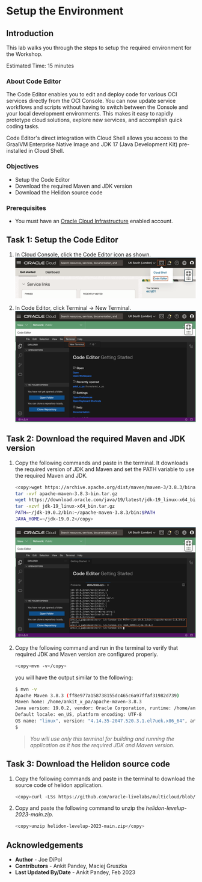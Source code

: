 # Setup the Environment

## Introduction

This lab walks you through the steps to setup the required environment for the Workshop.

Estimated Time: 15 minutes

### About Code Editor

The Code Editor enables you to edit and deploy code for various OCI services directly from the OCI Console. You can now update service workflows and scripts without having to switch between the Console and your local development environments. This makes it easy to rapidly prototype cloud solutions, explore new services, and accomplish quick coding tasks.

Code Editor's direct integration with Cloud Shell allows you access to the GraalVM Enterprise Native Image and JDK 17 (Java Development Kit) pre-installed in Cloud Shell.


### Objectives
* Setup the Code Editor
* Download the required Maven and JDK version
* Download the Helidon source code

### Prerequisites

* You must have an [Oracle Cloud Infrastructure](https://cloud.oracle.com/en_US/cloud-infrastructure) enabled account.


## Task 1: Setup the Code Editor

1. In Cloud Console, click the Code Editor icon as shown.
    ![Code Editor](images/code-editor.png)

2. In Code Editor, click Terminal -> New Terminal.
    ![Open Terminal](images/open-terminal.png)

## Task 2: Download the required Maven and JDK version

1. Copy the following commands and paste in the terminal. It downloads the required version of JDK and Maven and set the PATH variable to use the required Maven and JDK.

    ```bash
    <copy>wget https://archive.apache.org/dist/maven/maven-3/3.8.3/binaries/apache-maven-3.8.3-bin.tar.gz
    tar -xvf apache-maven-3.8.3-bin.tar.gz
    wget https://download.oracle.com/java/19/latest/jdk-19_linux-x64_bin.tar.gz
    tar -xzvf jdk-19_linux-x64_bin.tar.gz
    PATH=~/jdk-19.0.2/bin:~/apache-maven-3.8.3/bin:$PATH
    JAVA_HOME=~/jdk-19.0.2</copy>
    ```
    ![Set PATH](images/set-path.png)

2. Copy the following command and run in the terminal to verify that required JDK and Maven version are configured properly.

    ```bash
    <copy>mvn -v</copy>
    ```

    you will have the output similar to the following:
    ```bash
    $ mvn -v 
    Apache Maven 3.8.3 (ff8e977a158738155dc465c6a97ffaf31982d739)
    Maven home: /home/ankit_x_pa/apache-maven-3.8.3
    Java version: 19.0.2, vendor: Oracle Corporation, runtime: /home/ankit_x_pa/jdk-19.0.2
    Default locale: en_US, platform encoding: UTF-8
    OS name: "linux", version: "4.14.35-2047.520.3.1.el7uek.x86_64", arch: "amd64", family: "unix"
    $ 
    ```

    > *You will use only this terminal for building and running the application as it has the required JDK and Maven version.*


## Task 3: Download the Helidon source code

1.  Copy the following commands and paste in the terminal to download the source code of helidon application.

    ```bash
    <copy>curl -LSs https://github.com/oracle-livelabs/multicloud/blob/main/helidon-virtual-thread/setup-environment/code/helidon-levelup-2023-main.zip?raw=true >~/helidon-levelup-2023-main.zip </copy>
    ```
    

2. Copy and paste the following command to unzip the *helidon-levelup-2023-main.zip*.
    ```bash
    <copy>unzip helidon-levelup-2023-main.zip</copy>
    ```


## Acknowledgements

* **Author** -  Joe DiPol
* **Contributors** - Ankit Pandey, Maciej Gruszka
* **Last Updated By/Date** - Ankit Pandey, Feb 2023
